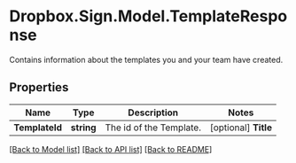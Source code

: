 # Dropbox.Sign.Model.TemplateResponse
Contains information about the templates you and your team have created.

## Properties

Name | Type | Description | Notes
------------ | ------------- | ------------- | -------------
**TemplateId** | **string** |  The id of the Template.  | [optional] **Title** | **string** |  The title of the Template. This will also be the default subject of the message sent to signers when using this Template to send a SignatureRequest. This can be overridden when sending the SignatureRequest.  | [optional] **Message** | **string** |  The default message that will be sent to signers when using this Template to send a SignatureRequest. This can be overridden when sending the SignatureRequest.  | [optional] **UpdatedAt** | **int** |  Time the template was last updated.  | [optional] **IsEmbedded** | **bool?** |  `true` if this template was created using an embedded flow, `false` if it was created on our website.  | [optional] **IsCreator** | **bool?** |  `true` if you are the owner of this template, `false` if it&#39;s been shared with you by a team member.  | [optional] **CanEdit** | **bool?** |  Indicates whether edit rights have been granted to you by the owner (always `true` if that&#39;s you).  | [optional] **IsLocked** | **bool?** |  Indicates whether the template is locked. If `true`, then the template was created outside your quota and can only be used in `test_mode`. If `false`, then the template is within your quota and can be used to create signature requests.  | [optional] **Metadata** | **Object** |  The metadata attached to the template.  | [optional] **SignerRoles** | [**List&lt;TemplateResponseSignerRole&gt;**](TemplateResponseSignerRole.md) |  An array of the designated signer roles that must be specified when sending a SignatureRequest using this Template.  | [optional] **CcRoles** | [**List&lt;TemplateResponseCCRole&gt;**](TemplateResponseCCRole.md) |  An array of the designated CC roles that must be specified when sending a SignatureRequest using this Template.  | [optional] **Documents** | [**List&lt;TemplateResponseDocument&gt;**](TemplateResponseDocument.md) |  An array describing each document associated with this Template. Includes form field data for each document.  | [optional] **CustomFields** | [**List&lt;TemplateResponseDocumentCustomFieldBase&gt;**](TemplateResponseDocumentCustomFieldBase.md) |  Deprecated. Use `custom_fields` inside the [documents](https://developers.hellosign.com/api/reference/operation/templateGet/#!c&#x3D;200&amp;path&#x3D;template/documents&amp;t&#x3D;response) array instead.  | [optional] **NamedFormFields** | [**List&lt;TemplateResponseDocumentFormFieldBase&gt;**](TemplateResponseDocumentFormFieldBase.md) |  Deprecated. Use `form_fields` inside the [documents](https://developers.hellosign.com/api/reference/operation/templateGet/#!c&#x3D;200&amp;path&#x3D;template/documents&amp;t&#x3D;response) array instead.  | [optional] **Accounts** | [**List&lt;TemplateResponseAccount&gt;**](TemplateResponseAccount.md) |  An array of the Accounts that can use this Template.  | [optional] 

[[Back to Model list]](../README.md#documentation-for-models) [[Back to API list]](../README.md#documentation-for-api-endpoints) [[Back to README]](../README.md)

